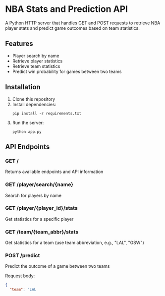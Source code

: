 # NBA Stats and Prediction API

A Python HTTP server that handles GET and POST requests to retrieve NBA player stats and predict game outcomes based on team statistics.

## Features

- Player search by name
- Retrieve player statistics
- Retrieve team statistics
- Predict win probability for games between two teams

## Installation

1. Clone this repository
2. Install dependencies:
   ```
   pip install -r requirements.txt
   ```
3. Run the server:
   ```
   python app.py
   ```

## API Endpoints

### GET /
Returns available endpoints and API information

### GET /player/search/{name}
Search for players by name

### GET /player/{player_id}/stats
Get statistics for a specific player

### GET /team/{team_abbr}/stats
Get statistics for a team (use team abbreviation, e.g., "LAL", "GSW")

### POST /predict
Predict the outcome of a game between two teams

Request body:
```json
{
  "team": "LAL